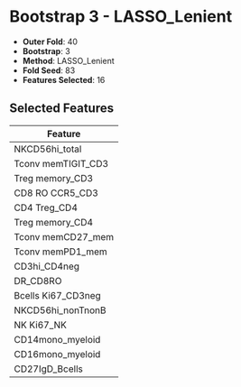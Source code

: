 # Bootstrap 3 - LASSO_Lenient

- **Outer Fold**: 40
- **Bootstrap**: 3
- **Method**: LASSO_Lenient
- **Fold Seed**: 83
- **Features Selected**: 16

## Selected Features

| Feature |
|---------|
| NKCD56hi_total |
| Tconv memTIGIT_CD3 |
| Treg memory_CD3 |
| CD8 RO CCR5_CD3 |
| CD4 Treg_CD4 |
| Treg memory_CD4 |
| Tconv memCD27_mem |
| Tconv memPD1_mem |
| CD3hi_CD4neg |
| DR_CD8RO |
| Bcells Ki67_CD3neg |
| NKCD56hi_nonTnonB |
| NK Ki67_NK |
| CD14mono_myeloid |
| CD16mono_myeloid |
| CD27IgD_Bcells |
